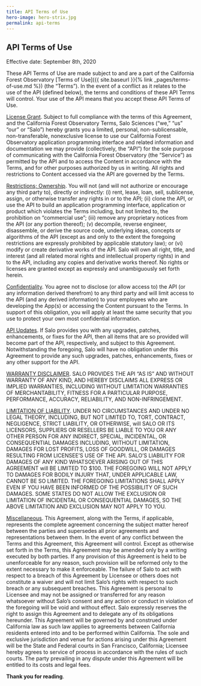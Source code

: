 ```yaml
---
title: API Terms of Use
hero-image: hero-strix.jpg
permalink: api-terms
---
```


## API Terms of Use

Effective date: September 8th, 2020

These API Terms of Use are made subject to and are a part of the California Forest Observatory [Terms of Use]({{ site.baseurl }}{% link _pages/terms-of-use.md %}) (the “Terms”).
In the event of a conflict as it relates to the use of the API (defined below), the terms and conditions of these API Terms will control.
Your use of the API means that you accept these API Terms of Use.

<u>License Grant</u>. Subject to full compliance with the terms of this Agreement, and the California Forest Observatory Terms,
Salo Sciences (“we,” “us” “our” or “Salo”) hereby grants you a limited, personal, non-sublicensable, non-transferable,
nonexclusive license to use our California Forest Observatory application programming interface and related
information and documentation we may provide (collectively, the “API”) for the sole purpose of communicating
with the California Forest Observatory (the “Service”) as permitted by the API and to access the Content in accordance
with the Terms, and for other purposes authorized by us in writing.  All rights and restrictions to Content accessed
via the API are governed by the Terms.

<u>Restrictions; Ownership</u>. You will not (and will not authorize or encourage any third party to), directly or
indirectly: (i) rent, lease, loan, sell, sublicense, assign, or otherwise transfer any rights in or to the API; (ii)
clone the API, or use the API to build an application programming interface, application or product which violates the
Terms including, but not limited to, the prohibition on “commercial use”; (iii) remove any proprietary notices from the
API (or any portion thereof); (v) decompile, reverse engineer, disassemble, or derive the source code, underlying ideas,
concepts or algorithms of the API (except as and only to the extent the foregoing restrictions are expressly prohibited
by applicable statutory law); or (vi) modify or create derivative works of the API.  Salo will own all right, title, and
interest (and all related moral rights and intellectual property rights) in and to the API, including any copies and
derivative works thereof. No rights or licenses are granted except as expressly and unambiguously set forth herein.

<u>Confidentiality</u>. You agree not to disclose (or allow access to) the API (or any information derived therefrom)
to any third party and will limit access to the API (and any derived information) to your employees who are developing
the App(s) or accessing the Content pursuant to the Terms.  In support of this obligation, you will apply at least the
same security that you use to protect your own most confidential information.

<u>API Updates</u>. If Salo provides you with any upgrades, patches, enhancements, or fixes for the API, then all
items that are so provided will become part of the API, respectively, and subject to this Agreement. Notwithstanding the
foregoing, Salo will have no obligation under this Agreement to provide any such upgrades, patches, enhancements,
fixes or any other support for the API.

<u>WARRANTY DISCLAIMER</u>. SALO PROVIDES THE API “AS IS” AND WITHOUT WARRANTY OF ANY KIND, AND HEREBY DISCLAIMS
ALL EXPRESS OR IMPLIED WARRANTIES, INCLUDING WITHOUT LIMITATION WARRANTIES OF MERCHANTABILITY, FITNESS FOR A PARTICULAR
PURPOSE, PERFORMANCE, ACCURACY, RELIABILITY, AND NON-INFRINGEMENT.

<u>LIMITATION OF LIABILITY</u>.  UNDER NO CIRCUMSTANCES AND UNDER NO LEGAL THEORY, INCLUDING, BUT NOT LIMITED TO, TORT,
CONTRACT, NEGLIGENCE, STRICT LIABILITY, OR OTHERWISE, will SALO OR ITS LICENSORS, SUPPLIERS OR RESELLERS BE LIABLE TO YOU
OR ANY OTHER PERSON FOR ANY INDIRECT, SPECIAL, INCIDENTAL, OR CONSEQUENTIAL DAMAGES INCLUDING, WITHOUT LIMITATION, DAMAGES
FOR LOST PROFITS, LOSS OF GOODWILL, OR DAMAGES RESULTING FROM LICENSEE’S USE OF THE API. SALO’S LIABILITY FOR DAMAGES OF
ANY KIND WHATSOEVER ARISING OUT OF THIS AGREEMENT will BE LIMITED TO $100. THE FOREGOING WILL NOT APPLY TO DAMAGES FOR
BODILY INJURY THAT, UNDER APPLICABLE LAW, CANNOT BE SO LIMITED. THE FOREGOING LIMITATIONS SHALL APPLY EVEN IF YOU HAVE BEEN
INFORMED OF THE POSSIBILITY OF SUCH DAMAGES. SOME STATES DO NOT ALLOW THE EXCLUSION OR LIMITATION OF INCIDENTAL OR CONSEQUENTIAL
DAMAGES, SO THE ABOVE LIMITATION AND EXCLUSION MAY NOT APPLY TO YOU.

<u>Miscellaneous</u>. This Agreement, along with the Terms, if applicable, represents the complete agreement concerning
the subject matter hereof between the parties and supersedes all prior agreements and representations between them. In the
event of any conflict between the Terms and this Agreement, this Agreement will control.  Except as otherwise set forth in
the Terms, this Agreement may be amended only by a writing executed by both parties. If any provision of this Agreement is
held to be unenforceable for any reason, such provision will be reformed only to the extent necessary to make it enforceable.
The failure of Salo to act with respect to a breach of this Agreement by Licensee or others does not constitute a waiver and
will not limit Salo’s rights with respect to such breach or any subsequent breaches. This Agreement is personal to Licensee
and may not be assigned or transferred for any reason whatsoever without Salo’s consent and any action or conduct in violation
of the foregoing will be void and without effect. Salo expressly reserves the right to assign this Agreement and to delegate
any of its obligations hereunder. This Agreement will be governed by and construed under California law as such law applies
to agreements between California residents entered into and to be performed within California. The sole and exclusive
jurisdiction and venue for actions arising under this Agreement will be the State and Federal courts in San Francisco,
California; Licensee hereby agrees to service of process in accordance with the rules of such courts. The party prevailing in
any dispute under this Agreement will be entitled to its costs and legal fees.

**Thank you for reading**.
